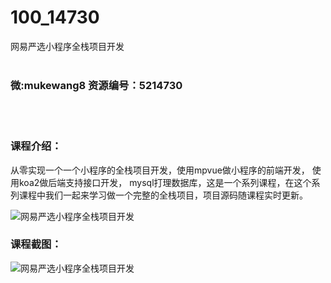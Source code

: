 # 100_14730
网易严选小程序全栈项目开发
<br/></br>
<h3>微:mukewang8 资源编号：5214730</h3>
<br/></br>
<h3>课程介绍：</h3>
<p>从零实现一个一个<a title="查看与 小程序 相关的文章" target="_blank">小程序</a>的全栈项目开发，使用mpvue做<a title="查看与 小程序 相关的文章" target="_blank">小程序</a>的前端开发， 使用koa2做后端支持接口开发， mysql打理数据库，这是一个系列课程，在这个系列课程中我们一起来学习做一个完整的全栈项目，项目源码随课程实时更新。</p>
<p><img src="https://www.ko996.com/wp-content/uploads/img/2020/08/1-11.png" alt="网易严选小程序全栈项目开发"></p>
<div class="info-desc">
<h3>课程截图：</h3>
<p><img src="https://www.ko996.com/wp-content/uploads/img/2020/08/2-11.png" alt="网易严选小程序全栈项目开发"></p>


			
</div>
